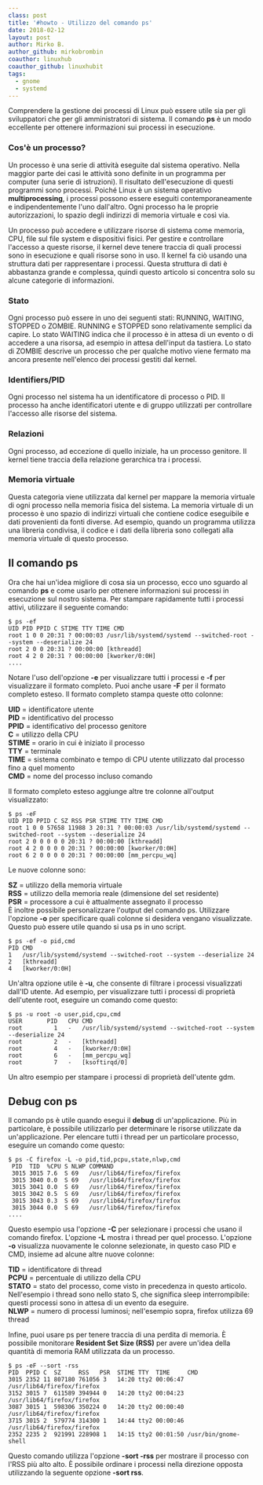 ```yaml
---
class: post
title: '#howto - Utilizzo del comando ps'
date: 2018-02-12
layout: post
author: Mirko B.
author_github: mirkobrombin
coauthor: linuxhub
coauthor_github: linuxhubit
tags:
  - gnome  
  - systemd
---
```

Comprendere la gestione dei processi di Linux può essere utile sia per gli sviluppatori che per gli amministratori di sistema. Il comando **ps** è un modo eccellente per ottenere informazioni sui processi in esecuzione.

### Cos'è un processo?

Un processo è una serie di attività eseguite dal sistema operativo. Nella maggior parte dei casi le attività sono definite in un programma per computer (una serie di istruzioni). Il risultato dell'esecuzione di questi programmi sono processi. Poiché Linux è un sistema operativo **multiprocessing**, i processi possono essere eseguiti contemporaneamente e indipendentemente l'uno dall'altro. Ogni processo ha le proprie autorizzazioni, lo spazio degli indirizzi di memoria virtuale e così via.

Un processo può accedere e utilizzare risorse di sistema come memoria, CPU, file sul file system e dispositivi fisici. Per gestire e controllare l'accesso a queste risorse, il kernel deve tenere traccia di quali processi sono in esecuzione e quali risorse sono in uso. Il kernel fa ciò usando una struttura dati per rappresentare i processi. Questa struttura di dati è abbastanza grande e complessa, quindi questo articolo si concentra solo su alcune categorie di informazioni.

### Stato

Ogni processo può essere in uno dei seguenti stati: RUNNING, WAITING, STOPPED o ZOMBIE. RUNNING e STOPPED sono relativamente semplici da capire. Lo stato WAITING indica che il processo è in attesa di un evento o di accedere a una risorsa, ad esempio in attesa dell'input da tastiera. Lo stato di ZOMBIE descrive un processo che per qualche motivo viene fermato ma ancora presente nell'elenco dei processi gestiti dal kernel.

### Identifiers/PID

Ogni processo nel sistema ha un identificatore di processo o PID. Il processo ha anche identificatori utente e di gruppo utilizzati per controllare l'accesso alle risorse del sistema.

### Relazioni

Ogni processo, ad eccezione di quello iniziale, ha un processo genitore. Il kernel tiene traccia della relazione gerarchica tra i processi.

### Memoria virtuale

Questa categoria viene utilizzata dal kernel per mappare la memoria virtuale di ogni processo nella memoria fisica del sistema. La memoria virtuale di un processo è uno spazio di indirizzi virtuali che contiene codice eseguibile e dati provenienti da fonti diverse. Ad esempio, quando un programma utilizza una libreria condivisa, il codice e i dati della libreria sono collegati alla memoria virtuale di questo processo.

## Il comando ps

Ora che hai un'idea migliore di cosa sia un processo, ecco uno sguardo al comando **ps** e come usarlo per ottenere informazioni sui processi in esecuzione sul nostro sistema. Per stampare rapidamente tutti i processi attivi, utilizzare il seguente comando:

    $ ps -ef 
    UID PID PPID C STIME TTY TIME CMD
    root 1 0 0 20:31 ? 00:00:03 /usr/lib/systemd/systemd --switched-root --system --deserialize 24
    root 2 0 0 20:31 ? 00:00:00 [kthreadd]
    root 4 2 0 20:31 ? 00:00:00 [kworker/0:0H]
    ....

Notare l'uso dell'opzione **-e** per visualizzare tutti i processi e **-f** per visualizzare il formato completo. Puoi anche usare **-F** per il formato completo esteso. Il formato completo stampa queste otto colonne:

**UID** = identificatore utente  
**PID** = identificativo del processo  
**PPID** = identificativo del processo genitore  
**C** = utilizzo della CPU  
**STIME** = orario in cui è iniziato il processo  
**TTY** = terminale  
**TIME** = sistema combinato e tempo di CPU utente utilizzato dal processo fino a quel momento  
**CMD** = nome del processo incluso comando

Il formato completo esteso aggiunge altre tre colonne all'output visualizzato:

    $ ps -eF
    UID PID PPID C SZ RSS PSR STIME TTY TIME CMD
    root 1 0 0 57658 11988 3 20:31 ? 00:00:03 /usr/lib/systemd/systemd --switched-root --system --deserialize 24
    root 2 0 0 0 0 0 20:31 ? 00:00:00 [kthreadd]
    root 4 2 0 0 0 0 20:31 ? 00:00:00 [kworker/0:0H]
    root 6 2 0 0 0 0 20:31 ? 00:00:00 [mm_percpu_wq]

Le nuove colonne sono:

**SZ** = utilizzo della memoria virtuale  
**RSS** = utilizzo della memoria reale (dimensione del set residente)  
**PSR** = processore a cui è attualmente assegnato il processo  
È inoltre possibile personalizzare l'output del comando ps. Utilizzare l'opzione **-o** per specificare quali colonne si desidera vengano visualizzate. Questo può essere utile quando si usa ps in uno script.

    $ ps -ef -o pid,cmd
    PID CMD
    1   /usr/lib/systemd/systemd --switched-root --system --deserialize 24
    2   [kthreadd]
    4   [kworker/0:0H]

Un'altra opzione utile è **-u**, che consente di filtrare i processi visualizzati dall'ID utente. Ad esempio, per visualizzare tutti i processi di proprietà dell'utente root, eseguire un comando come questo:

    $ ps -u root -o user,pid,cpu,cmd 
    USER       PID   CPU CMD
    root         1   -   /usr/lib/systemd/systemd --switched-root --system --deserialize 24
    root         2   -   [kthreadd]
    root         4   -   [kworker/0:0H]
    root         6   -   [mm_percpu_wq]
    root         7   -   [ksoftirqd/0]

Un altro esempio per stampare i processi di proprietà dell'utente gdm.

## Debug con ps

Il comando ps è utile quando esegui il **debug** di un'applicazione. Più in particolare, è possibile utilizzarlo per determinare le risorse utilizzate da un'applicazione. Per elencare tutti i thread per un particolare processo, eseguire un comando come questo:

    $ ps -C firefox -L -o pid,tid,pcpu,state,nlwp,cmd 
     PID  TID  %CPU S NLWP COMMAND 
     3015 3015 7.6  S 69   /usr/lib64/firefox/firefox 
     3015 3040 0.0  S 69   /usr/lib64/firefox/firefox 
     3015 3041 0.0  S 69   /usr/lib64/firefox/firefox 
     3015 3042 0.5  S 69   /usr/lib64/firefox/firefox 
     3015 3043 0.3  S 69   /usr/lib64/firefox/firefox 
     3015 3044 0.0  S 69   /usr/lib64/firefox/firefox
    ....

Questo esempio usa l'opzione **-C** per selezionare i processi che usano il comando firefox. L'opzione **-L** mostra i thread per quel processo. L'opzione **-o** visualizza nuovamente le colonne selezionate, in questo caso PID e CMD, insieme ad alcune altre nuove colonne:

**TID** = identificatore di thread  
**PCPU** = percentuale di utilizzo della CPU  
**STATO** = stato del processo, come visto in precedenza in questo articolo. Nell'esempio i thread sono nello stato S, che significa sleep interrompibile: questi processi sono in attesa di un evento da eseguire.  
**NLWP** = numero di processi luminosi; nell'esempio sopra, firefox utilizza 69 thread

Infine, puoi usare ps per tenere traccia di una perdita di memoria. È possibile monitorare **Resident Set Size (RSS)** per avere un'idea della quantità di memoria RAM utilizzata da un processo.

    $ ps -eF --sort -rss
    PID  PPID C  SZ     RSS   PSR  STIME TTY  TIME     CMD
    3015 2352 11 807180 761056 3   14:20 tty2 00:06:47 /usr/lib64/firefox/firefox
    3152 3015 7  611589 394944 0   14:20 tty2 00:04:23 /usr/lib64/firefox/firefox
    3087 3015 1  598306 350224 0   14:20 tty2 00:00:40 /usr/lib64/firefox/firefox
    3715 3015 2  579774 314300 1   14:44 tty2 00:00:46 /usr/lib64/firefox/firefox
    2352 2235 2  921991 228908 1   14:15 tty2 00:01:50 /usr/bin/gnome-shell

Questo comando utilizza l'opzione **-sort -rss** per mostrare il processo con l'RSS più alto alto. È possibile ordinare i processi nella direzione opposta utilizzando la seguente opzione **-sort rss**.